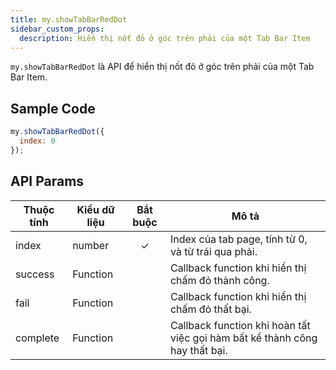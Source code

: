 ```yaml
---
title: my.showTabBarRedDot
sidebar_custom_props:
  description: Hiển thị nốt đỏ ở góc trên phải của một Tab Bar Item
---
```


`my.showTabBarRedDot` là API để hiển thị nốt đỏ ở góc trên phải của một Tab Bar Item.

## Sample Code

```js
my.showTabBarRedDot({
  index: 0
});
```

## API Params

| Thuộc tính | Kiểu dữ liệu | Bắt buộc | Mô tả                                                                       |
| ---------- | ------------ | :------: | --------------------------------------------------------------------------- |
| index      | number       |    ✓     | Index của tab page, tính từ 0, và từ trái qua phải.                         |
| success    | Function     |          | Callback function khi hiển thị chấm đỏ thành công.                          |
| fail       | Function     |          | Callback function khi hiển thị chấm đỏ thất bại.                            |
| complete   | Function     |          | Callback function khi hoàn tất việc gọi hàm bất kể thành công hay thất bại. |
